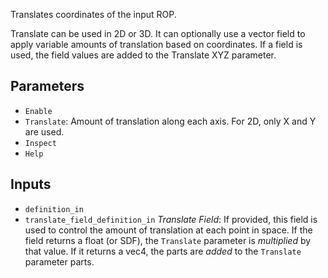 Translates coordinates of the input ROP.

Translate can be used in 2D or 3D.
It can optionally use a vector field to apply variable amounts of translation based on coordinates.
If a field is used, the field values are added to the Translate XYZ parameter.

## Parameters

* `Enable`
* `Translate`: Amount of translation along each axis. For 2D, only X and Y are used.
* `Inspect`
* `Help`

## Inputs

* `definition_in`
* `translate_field_definition_in` *Translate Field*: If provided, this field is used to control the amount of translation at each point in space. If the field returns a float (or SDF), the `Translate` parameter is *multiplied* by that value. If it returns a vec4, the parts are *added* to the `Translate` parameter parts.